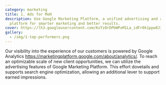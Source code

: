 ```yaml
---
category: marketing
title: 1. Ads for MoH
description: Use Google Marketing Platform, a unified advertising and analytics
  platform for smarter marketing and better results.
cover: https://lh3.googleusercontent.com/KvTz8rDPbWPxM1La_idFr0k1ppw8J3LNlezIUNpf8CHvdZMcJrTFJFqgycec7NHI7ANRMUhyINfd9MthDmbYHXOTU1Vo6-5MJ3vpuA=s768
gallery:
  - /img/1-top-performers.png
---
```

Our visibility into the experience of our customers is powered by Google Analytics <https://marketingplatform.google.com/about/analytics/>. To reach an optimizable scale of new client opportunities, we can utilize the advertising features of Google Marketing Platform. This effort dovetails and supports search engine optimization, allowing an additional lever to support earned impressions.